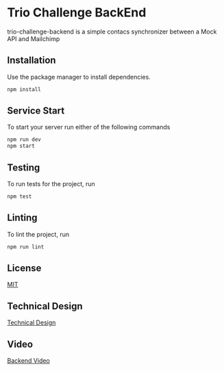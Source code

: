 # Trio Challenge BackEnd

trio-challenge-backend is a simple contacs synchronizer between a Mock API and Mailchimp

## Installation

Use the package manager to install dependencies.

```bash
npm install
```

## Service Start
To start your server run either of the following commands
```bash
npm run dev
npm start
```

## Testing
To run tests for the project, run
```bash
npm test
```

## Linting
To lint the project, run
```bash
npm run lint
```

## License
[MIT](https://choosealicense.com/licenses/mit/)

## Technical Design
[Technical Design](https://docs.google.com/document/d/1I3HpFebK13F9KPVKicdgZpgp77IYHrfTaK8yHrBnR8g/edit?usp=sharing)

## Video
[Backend Video](https://drive.google.com/file/d/15OsXPFASSwvwCqu-3rgGTbPl6uEYSn7H/view?usp=sharing)